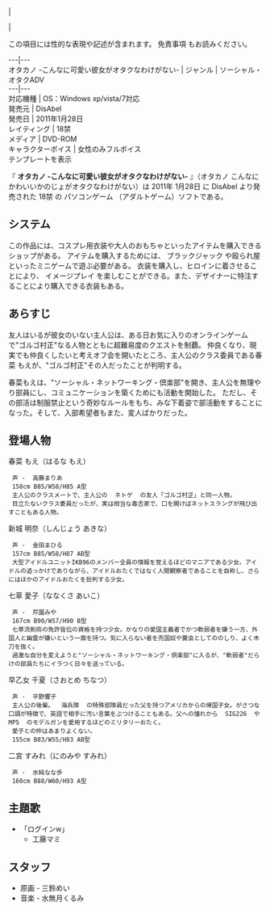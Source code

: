 |

|

この項目には性的な表現や記述が含まれます。  免責事項  もお読みください。  
  
---|---  
オタカノ -こんなに可愛い彼女がオタクなわけがない-  |  ジャンル  |  ソーシャル・オタクADV   
---|---  
対応機種  |  OS：Windows xp/vista/7対応   
発売元  |  DisAbel   
発売日  |  2011年1月28日   
レイティング  |  18禁   
メディア  |  DVD-ROM   
キャラクターボイス  |  女性のみフルボイス   
テンプレートを表示  
  
『 **オタカノ -こんなに可愛い彼女がオタクなわけがない-** 』（オタカノ こんなにかわいいかのじょがオタクなわけがない）は  2011年  1月28日
に  DisAbel  より発売された  18禁  の  パソコンゲーム  （アダルトゲーム）ソフトである。

##  システム  

この作品には、コスプレ用衣装や大人のおもちゃといったアイテムを購入できるショップがある。 アイテムを購入するためには、  ブラックジャック
や殴られ屋といったミニゲームで遊ぶ必要がある。 衣装を購入し、ヒロインに着させることにより、  イメージプレイ
を楽しむことができる。また、デザイナーに特注することにより購入できる衣装もある。

##  あらすじ  

友人はいるが彼女のいない主人公は、ある日お気に入りのオンラインゲームで"ゴルゴ村正"なる人物とともに超難易度のクエストを制覇。
仲良くなり、現実でも仲良くしたいと考えオフ会を開いたところ、主人公のクラス委員である春菜 もえが、"ゴルゴ村正"その人だったことが判明する。

春菜もえは、"ソーシャル・ネットワーキング・倶楽部"を開き、主人公を無理やり部員にし、コミュニケーションを築くためにも活動を開始した。
ただし、その部活は制服禁止という奇妙なルールをもち、みな下着姿で部活動をすることになった。そして、入部希望者もまた、変人ばかりだった。

##  登場人物  

春菜 もえ（はるな もえ）

     声 -  高藤まりあ 
     158cm B85/W58/H85 A型 
     主人公のクラスメートで、主人公の  ネトゲ  の友人「ゴルゴ村正」と同一人物。 
     目立たないクラス委員だったが、実は相当な毒舌家で、口を開けばネットスラングが飛び出すこともある人物。 
新城 明奈（しんじょう あきな）

     声 -  金田まひる 
     157cm B85/W58/H87 AB型 
     大型アイドルユニットIKB96のメンバー全員の情報を覚えるほどのマニアである少女。アイドルの追っかけでありながら、アイドルおたくではなく人間観察者であることを自称し、さらにはほかのアイドルおたくを批判する少女。 
七草 愛子（ななくさ あいこ）

     声 -  芹園みや 
     167cm B90/W57/H90 B型 
     七草流剣術の免許皆伝の資格を持つ少女。かなりの愛国主義者でかつ軟弱者を嫌う一方、外国人と幽霊が嫌いという一面を持つ。気に入らない者を売国奴や糞虫としてののしり、よく木刀を抜く。 
     過激な自分を変えようと"ソーシャル・ネットワーキング・倶楽部"に入るが、"軟弱者"だらけの部員たちにイラつく日々を送っている。 
早乙女 千夏（さおとめ ちなつ）

     声 -  平野響子 
     主人公の後輩。  海兵隊  の特殊部隊員だった父を持つアメリカからの帰国子女。がさつな口調が特徴で、英語で相手に汚い言葉をぶつけることもある。父への憧れから  SIG226  や  MP5  のモデルガンを愛用するほどのミリタリーおたく。 
     愛子との仲はあまりよくない。 
     155cm B83/W55/H83 AB型 
二宮 すみれ（にのみや すみれ）

     声 -  水純なな歩 
     160cm B88/W60/H93 A型 

##  主題歌  

  * 「ログインw」 
    * 工藤マミ 

##  スタッフ  

  * 原画 -  三鈴めい 
  * 音楽 -  水無月くるみ 


